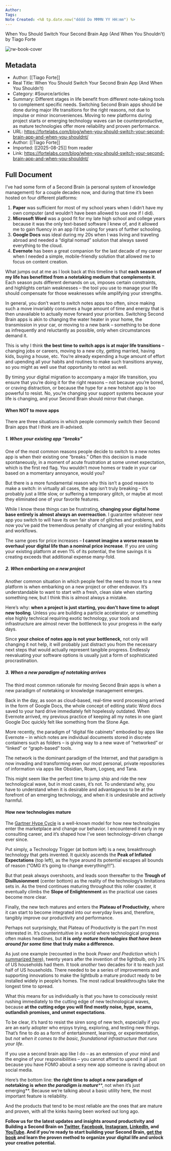```yaml
---
Author: 
Tags:
Note Created: <%8 tp.date.now("dddd Do MMMN YY HH:mm") %>
---
```

When You Should Switch Your Second Brain App (And When You Shouldn’t) by Tiago Forte

![rw-book-cover](https://fortelabs.com/wp-content/uploads/2023/09/Blog-Post-Thumbnail.png)

## Metadata
- Author: [[Tiago Forte]]
- Real Title: When You Should Switch Your Second Brain App (And When You Shouldn’t)
- Category: #Source/articles
- Summary: Different stages in life benefit from different note-taking tools to complement specific needs. Switching Second Brain apps should be done during major life transitions for the right reasons, not due to impulse or minor inconveniences. Moving to new platforms during project starts or emerging technology waves can be counterproductive, as mature technologies offer more reliability and proven performance.
- URL: https://fortelabs.com/blog/when-you-should-switch-your-second-brain-app-and-when-you-shouldnt/
- Author: [[Tiago Forte]]
- Imported: [[2025-08-25]] from reader
- Link: https://fortelabs.com/blog/when-you-should-switch-your-second-brain-app-and-when-you-shouldnt/

## Full Document
I’ve had some form of a Second Brain (a personal system of knowledge management) for a couple decades now, and during that time it’s been hosted on four different platforms:

1. **Paper** was sufficient for most of my school years when I didn’t have my own computer (and wouldn’t have been allowed to use one if I did).
2. **Microsoft Word** was a good fit for my late high school and college years because it was the only text-based software I knew of, and it allowed me to gain fluency in an app I’d be using for years of further schooling.
3. **Google Docs** was ideal during my 20s when I was living and traveling abroad and needed a “digital nomad” solution that always saved everything to the cloud.
4. **Evernote** has been a great companion for the last decade of my career when I needed a simple, mobile-friendly solution that allowed me to focus on content creation.

What jumps out at me as I look back at this timeline is that **each season of my life has benefitted from a notetaking medium that complements it**. Each season puts different demands on us, imposes certain constraints, and highlights certain weaknesses – the tool you use to manage your life should compensate for those weaknesses while amplifying your strengths.

In general, you don’t want to switch notes apps too often, since making such a move invariably consumes a huge amount of time and energy that is then unavailable to actually move forward your priorities. Switching Second Brain apps is akin to changing the water heater in your home, the transmission in your car, or moving to a new bank – something to be done as infrequently and reluctantly as possible, only when circumstances demand it.

This is why I think **the best time to switch apps is at major life transitions** – changing jobs or careers, moving to a new city, getting married, having kids, buying a house, etc. You’re already expending a huge amount of effort and upending all your habits and routines to make such transitions anyway, so you might as well use that opportunity to retool as well.

By timing your digital migration to accompany a major life transition, you ensure that you’re doing it for the right reasons – not because you’re bored, or craving distraction, or because the hype for a new hotshot app is too powerful to resist. No, you’re changing your support systems because your life is changing, and your Second Brain should mirror that change.

#### When NOT to move apps

There are three situations in which people commonly switch their Second Brain apps that I think are ill-advised.

##### 1. When your existing app “breaks”

One of the most common reasons people decide to switch to a new notes app is when their existing one “breaks.” Often this decision is made spontaneously, in a moment of acute frustration at some unmet expectation, which is the first red flag. You wouldn’t move homes or trade in your car based on a momentary annoyance, would you?

But there is a more fundamental reason why this isn’t a good reason to make a switch: in virtually all cases, the app isn’t truly breaking – it’s probably just a little slow, or suffering a temporary glitch, or maybe at most they eliminated one of your favorite features.

While I know these things can be frustrating, **changing your digital home base entirely is almost always an overreaction**. I guarantee whatever new app you switch to will have its own fair share of glitches and problems, and now you’ve paid the tremendous penalty of changing all your existing habits and workflows.

The same goes for price increases – **I cannot imagine a worse reason to overhaul your digital life than a nominal price increase**. If you are using your existing platform at even 1% of its potential, the time savings it is creating exceeds that additional expense many-fold.

##### 2. When embarking on a new project

Another common situation in which people feel the need to move to a new platform is when embarking on a new project or other endeavor. It’s understandable to want to start with a fresh, clean slate when starting something new, but I think this is almost always a mistake.

Here’s why: **when a project is just starting, you don’t have time to adopt new tooling**. Unless you are building a particle accelerator, or something else highly technical requiring exotic technology, your tools and infrastructure are almost never the bottleneck to your progress in the early days.

Since **your choice of notes app is not your bottleneck,** not only will changing it not help, it will probably just distract you from the necessary next steps that would actually represent tangible progress. Endlessly reevaluating your software options is usually just a form of sophisticated procrastination.

##### 3. When a new paradigm of notetaking arrives

The third most common rationale for moving Second Brain apps is when a new paradigm of notetaking or knowledge management emerges.

Back in the day, as soon as cloud-based, real-time word processing arrived in the form of Google Docs, the whole concept of editing static Word docs saved to your hard drive immediately felt hopelessly outdated. When Evernote arrived, my previous practice of keeping all my notes in one giant Google Doc quickly felt like something from the Stone Age.

More recently, the paradigm of “digital file cabinets” embodied by apps like Evernote – in which notes are individual documents stored in discrete containers such as folders – is giving way to a new wave of “networked” or “linked” or “graph-based” tools.

The network is the dominant paradigm of the Internet, and that paradigm is now invading and transforming even our most personal, private repositories of information via apps like Obsidian, Roam, Logseq, and Tana.

This might seem like the perfect time to jump ship and ride the new technological wave, but in most cases, it’s not. To understand why, you have to understand when it is desirable and advantageous to be at the forefront of an emerging technology, and when it is undesirable and actively harmful.

#### How new technologies mature

The [Gartner Hype Cycle](https://en.wikipedia.org/wiki/Gartner_hype_cycle) is a well-known model for how new technologies enter the marketplace and change our behavior. I encountered it early in my consulting career, and it’s shaped how I’ve seen technology-driven change ever since.

Put simply, a Technology Trigger (at bottom left) is a new, breakthrough technology that gets invented. It quickly ascends the **Peak of Inflated Expectations** (top left), as the hype around its potential escapes all bounds of reason (“OMG it’s going to change everything!!!”).

But that peak always overshoots, and leads soon thereafter to the **Trough of Disillusionment** (center bottom) as the reality of the technology’s limitations sets in. As the trend continues maturing throughout this roller coaster, it eventually climbs the **Slope of Enlightenment** as the practical use cases become more clear.

Finally, the new tech matures and enters the **Plateau of Productivity**, where it can start to become integrated into our everyday lives and, therefore, tangibly improve our productivity and performance.

Perhaps not surprisingly, that Plateau of Productivity is the part I’m most interested in. It’s counterintuitive in a world where technological progress often makes headlines, but **it is** ***only*** ***mature technologies that have been around for some time*** **that truly make a difference.**

As just one example (recounted in the book *Power and Prediction* which I [summarized here](https://fortelabs.com/blog/the-rise-of-prediction-factories/)), twenty years after the invention of the lightbulb, only 3% of US households had them. It took *another* two decades for it to reach just half of US households. There needed to be a series of improvements and supporting innovations to make the lightbulb a mature product ready to be installed widely in people’s homes. The most radical breakthroughs take the longest time to spread.

What this means for us individually is that you have to consciously resist rushing immediately to the cutting edge of new technological waves, because **at the cutting edge you will find mostly noise, hype, scams, outlandish promises, and unmet expectations**.

To be clear, it’s hard to resist the siren song of new tech, especially if you are an early adopter who enjoys trying, exploring, and testing new things. That’s fine to do as a form of entertainment, learning, or experimentation, but *not when it comes to the basic, foundational infrastructure that runs your life*.

If you use a second brain app like I do – as an extension of your mind and the engine of your responsibilities – you cannot afford to upend it all just because you have FOMO about a sexy new app someone is raving about on social media.

Here’s the bottom line: **the right time to adopt a new paradigm of notetaking is** ***when the paradigm is mature*****, not when it’s just emerging**. Because we’re talking about a basic utility here, the most important feature is reliability.

And the products that tend to be most reliable are the ones that are mature and proven, with all the kinks having been worked out long ago.

**Follow us for the latest updates and insights around productivity and Building a Second Brain on [Twitter](https://twitter.com/fortelabs/), [Facebook](https://www.facebook.com/fortelabs/), [Instagram](https://www.instagram.com/fortelabsco/), [LinkedIn](https://www.linkedin.com/in/tiagoforte/), and [YouTube](http://basb.io/youtube). And if you’re ready to start building your Second Brain, [get the book](https://www.buildingasecondbrain.com/book) and learn the proven method to organize your digital life and unlock your creative potential.**
